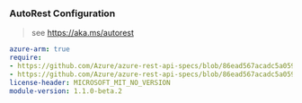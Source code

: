 ### AutoRest Configuration

> see https://aka.ms/autorest

``` yaml
azure-arm: true
require:
- https://github.com/Azure/azure-rest-api-specs/blob/86ead567acadc5a059949bca607a5e702610551f/specification/appplatform/resource-manager/readme.md
- https://github.com/Azure/azure-rest-api-specs/blob/86ead567acadc5a059949bca607a5e702610551f/specification/appplatform/resource-manager/readme.go.md
license-header: MICROSOFT_MIT_NO_VERSION
module-version: 1.1.0-beta.2
```